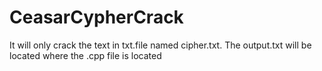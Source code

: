 # CeasarCypherCrack

It will only crack the text in txt.file named cipher.txt.
The output.txt will be located where the .cpp file is located
